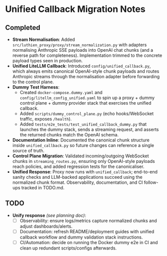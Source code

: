 # Unified Callback Migration Notes

## Completed

- **Stream Normalisation**: Added `src/luthien_proxy/proxy/stream_normalization.py` with adapters normalising Anthropic SSE payloads into OpenAI chat chunks (and a reverse path for completeness). Implementation trimmed to the concrete payload types seen in production.
- **Unified LiteLLM Callback**: Introduced `config/unified_callback.py`, which always emits canonical OpenAI-style chunk payloads and routes Anthropic streams through the normalisation adapter before forwarding to the control plane.
- **Dummy Test Harness**:
  - Created `docker-compose.dummy.yaml` and `config/litellm_config_unified.yaml` to spin up a proxy + dummy control plane + dummy provider stack that exercises the unified callback.
  - Added `scripts/dummy_control_plane.py` (echo hooks/WebSocket traffic, exposes `/health`).
  - Added `tests/e2e_tests/test_unified_callback_dummy.py` that launches the dummy stack, sends a streaming request, and asserts the returned chunks match the OpenAI schema.
- **Documentation Inline**: Documented the canonical chunk structure inside `unified_callback.py` so future changes can reference a single source of truth.
- **Control Plane Migration**: Validated incoming/outgoing WebSocket chunks in `streaming_routes.py`, ensuring only OpenAI-style payloads reach policies, and added regression tests for the canonicaliser.
- **Unified Response**: Proxy now runs with `unified_callback`; end-to-end sanity checks and LLM-backed applications succeed using the normalized chunk format. Observability, documentation, and CI follow-ups tracked in TODO.md.

## TODO

- **Unify response** *(see planning doc)*:
  - [ ] Observability: ensure logs/metrics capture normalized chunks and adjust dashboards/alerts.
  - [ ] Documentation: refresh README/deployment guides with unified callback workflow and dummy validation stack instructions.
  - [ ] CI/Automation: decide on running the Docker dummy e2e in CI and clean up redundant scripts/configs afterwards.
